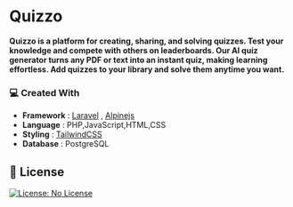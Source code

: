 # Quizzo

**Quizzo is a platform for creating, sharing, and solving quizzes. Test your knowledge and compete with others on leaderboards. Our AI quiz generator turns any PDF or text into an instant quiz, making learning effortless. Add quizzes to your library and solve them anytime you want.**

### 💻 Created With

- **Framework** : [Laravel](https://laravel.com/) , [Alpinejs](https://alpinejs.dev/)
- **Language** : PHP,JavaScript,HTML,CSS
- **Styling** : [TailwindCSS](https://tailwindcss.com/)  
- **Database** : PostgreSQL

## 📃 License

[![License: No License](https://img.shields.io/badge/License-No%20License-red.svg)](https://choosealicense.com/no-permission/)